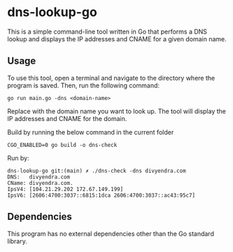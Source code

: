 # dns-lookup-go

This is a simple command-line tool written in Go that performs a DNS lookup and displays the IP addresses and CNAME for a given domain name.

## Usage

To use this tool, open a terminal and navigate to the directory where the program is saved. Then, run the following command:

```
go run main.go -dns <domain-name>
```
Replace <domain-name> with the domain name you want to look up. The tool will display the IP addresses and CNAME for the domain.

Build by running the below command in the current folder

`CGO_ENABLED=0 go build -o dns-check`

Run by:

```
dns-lookup-go git:(main) ✗ ./dns-check -dns divyendra.com
DNS:   divyendra.com 
CName: divyendra.com. 
IpsV4: [104.21.29.202 172.67.149.199] 
IpsV6: [2606:4700:3037::6815:1dca 2606:4700:3037::ac43:95c7]
```

## Dependencies

This program has no external dependencies other than the Go standard library.